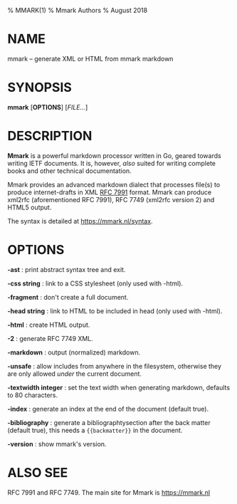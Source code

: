 % MMARK(1)
% Mmark Authors
% August 2018

# NAME

mmark – generate XML or HTML from mmark markdown

# SYNOPSIS

**mmark** [**OPTIONS**] [*FILE...*]

# DESCRIPTION

**Mmark** is a powerful markdown processor written in Go, geared towards writing IETF documents. It
is, however, *also* suited for writing complete books and other technical documentation.

Mmark provides an advanced markdown dialect that processes file(s) to produce internet-drafts in XML
[RFC 7991](https://tools.ietf.org/html/rfc7991) format. Mmark can produce xml2rfc (aforementioned
RFC 7991), RFC 7749 (xml2rfc version 2) and HTML5 output.

The syntax is detailed at <https://mmark.nl/syntax>.

# OPTIONS

**-ast**
:    print abstract syntax tree and exit.

**-css string**
:    link to a CSS stylesheet (only used with -html).

**-fragment**
:    don't create a full document.

**-head string**
:    link to HTML to be included in head (only used with -html).

**-html**
:    create HTML output.

**-2**
:   generate RFC 7749 XML.

**-markdown**
:    output (normalized) markdown.

**-unsafe**
:    allow includes from anywhere in the filesystem, otherwise they are only allowed *under* the
     current document.

**-textwidth integer**
:    set the text width when generating markdown, defaults to 80 characters.

**-index**
:    generate an index at the end of the document (default true).

**-bibliography**
:    generate a bibliographtysection after the back matter (default true), this needs
     a `{{backmatter}}` in the document.

**-version**
:    show mmark's version.

# ALSO SEE

RFC 7991 and RFC 7749. The main site for Mmark is <https://mmark.nl>
